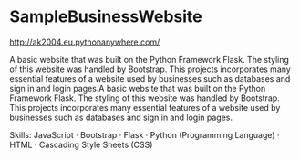 # SampleBusinessWebsite

http://ak2004.eu.pythonanywhere.com/

A basic website that was built on the Python Framework Flask. The styling of this website was handled by Bootstrap. This projects incorporates many essential features of a website used by businesses such as databases and sign in and login pages.A basic website that was built on the Python Framework Flask. The styling of this website was handled by Bootstrap. This projects incorporates many essential features of a website used by businesses such as databases and sign in and login pages.

Skills: JavaScript · Bootstrap · Flask · Python (Programming Language) · HTML · Cascading Style Sheets (CSS)
